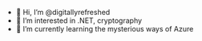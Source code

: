 - 👋 Hi, I’m @digitallyrefreshed
- 👀 I’m interested in .NET, cryptography
- 🌱 I’m currently learning the mysterious ways of Azure
<!-- - 📫 You may reach me at -->

<!---
digitallyrefreshed/digitallyrefreshed is a ✨ special ✨ repository because its `README.md` (this file) appears on your GitHub profile.
You can click the Preview link to take a look at your changes.
--->
